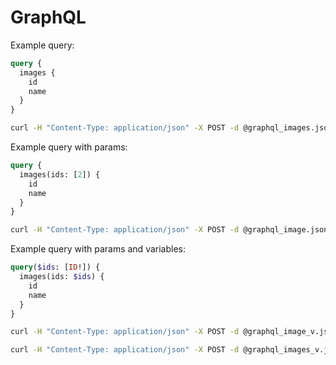 # GraphQL
Example query:
```graphql
query {
  images {
    id
    name
  }
}
```
```bash
curl -H "Content-Type: application/json" -X POST -d @graphql_images.json http://localhost:3000/graphql
```
Example query with params:
```graphql
query {
  images(ids: [2]) {
    id
    name
  }
}
```
```bash
curl -H "Content-Type: application/json" -X POST -d @graphql_image.json http://localhost:3000/graphql
```
Example query with params and variables:
```graphql
query($ids: [ID!]) {
  images(ids: $ids) {
    id
    name
  }
}
```
```bash
curl -H "Content-Type: application/json" -X POST -d @graphql_image_v.json http://localhost:3000/graphql
```
```bash
curl -H "Content-Type: application/json" -X POST -d @graphql_images_v.json http://localhost:3000/graphql
```
